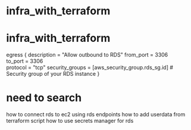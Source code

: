 ﻿# infra_with_terraform
# infra_with_terraform


 egress {
    description     = "Allow outbound to RDS"
    from_port       = 3306               
    to_port         = 3306               
    protocol        = "tcp"
    security_groups = [aws_security_group.rds_sg.id]  # Security group of your RDS instance
  }


# need to search
how to connect rds to ec2 using rds endpoints
how to add userdata from terraform script
how to use secrets manager for rds

